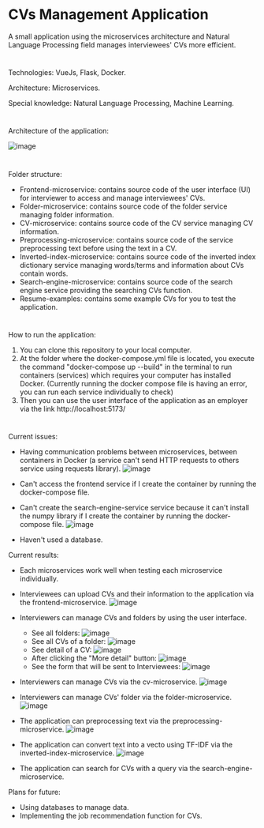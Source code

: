 # CVs Management Application
A small application using the microservices architecture and Natural Language Processing field manages interviewees' CVs more efficient.
#
Technologies: VueJs, Flask, Docker.

Architecture: Microservices.

Special knowledge: Natural Language Processing, Machine Learning.
#
Architecture of the application:

![image](https://user-images.githubusercontent.com/101157957/219721141-7e7c17a6-3cbb-4db5-884d-63f0b2e7cc3b.png)

#
Folder structure:
+ Frontend-microservice: contains source code of the user interface (UI) for interviewer to access and manage interviewees' CVs.
+ Folder-microservice: contains source code of the folder service managing folder information.
+ CV-microservice: contains source code of the CV service managing CV information.
+ Preprocessing-microservice: contains source code of the service preprocessing text before using the text in a CV.
+ Inverted-index-microservice: contains source code of the inverted index dictionary service managing words/terms and information about CVs contain words.
+ Search-engine-microservice: contains source code of the search engine service providing the searching CVs function.
+ Resume-examples: contains some example CVs for you to test the application.
#
How to run the application: 
1. You can clone this repository to your local computer. 
2. At the folder where the docker-compose.yml file is located, you execute the command "docker-compose up --build" in the terminal to run containers (services) which requires your computer has installed Docker. (Currently running the docker compose file is having an error, you can run each service individually to check)
3. Then you can use the user interface of the application as an employer via the link http://localhost:5173/
#
Current issues:
+ Having communication problems between microservices, between containers in Docker (a service can't send HTTP requests to others service using requests library).
![image](https://user-images.githubusercontent.com/101157957/219746798-e3e0f319-a798-4d66-a121-821ad30fd4e8.png)

+ Can't access the frontend service if I create the container by running the docker-compose file.

+ Can't create the search-engine-service service because it can't install the numpy library if I create the container by running the docker-compose file.
![image](https://user-images.githubusercontent.com/101157957/219756816-8f42147c-a4fa-446a-b3df-51936d9d9540.png)

+ Haven't used a database.

Current results:
+ Each microservices work well when testing each microservice individually.

+ Interviewees can upload CVs and their information to the application via the frontend-microservice.
![image](https://user-images.githubusercontent.com/101157957/219829221-e036e7dd-b069-48fc-a164-eb80530014b4.png)

+ Interviewers can manage CVs and folders by using the user interface.
  - See all folders:
  ![image](https://user-images.githubusercontent.com/101157957/219758011-6dd6bfa1-ecfe-454f-8634-468d752b92b7.png)
  - See all CVs of a folder:
  ![image](https://user-images.githubusercontent.com/101157957/219758113-12f8deb5-2916-4751-b25e-5a0f3a2a4c0b.png)
  - See detail of a CV:
  ![image](https://user-images.githubusercontent.com/101157957/219758181-cce622fc-1c9a-41c7-af19-6c4bb10af1cc.png)
  - After clicking the "More detail" button:
  ![image](https://user-images.githubusercontent.com/101157957/219758411-ca4480d2-2581-4eb0-a9ec-07137bcab8b1.png)
  - See the form that will be sent to Interviewees:
  ![image](https://user-images.githubusercontent.com/101157957/219829217-55ff7e98-0e5a-4314-a27b-89818937338d.png)

+ Interviewers can manage CVs via the cv-microservice.
![image](https://user-images.githubusercontent.com/101157957/219742706-ff727e93-78b7-417b-85c0-19558387f588.png)

+ Interviewers can manage CVs' folder via the folder-microservice.
![image](https://user-images.githubusercontent.com/101157957/219743146-971fcfbd-37c2-4d53-8221-c53a27bc2e97.png)

+ The application can preprocessing text via the preprocessing-microservice.
![image](https://user-images.githubusercontent.com/101157957/219744136-a5100a70-eccc-4902-88d8-f8db311dcb70.png)

+ The application can convert text into a vecto using TF-IDF via the inverted-index-microservice.
![image](https://user-images.githubusercontent.com/101157957/219744480-b2101045-9279-4ab1-baaf-62cec8600136.png)

+ The application can search for CVs with a query via the search-engine-microservice.

Plans for future:
+ Using databases to manage data.
+ Implementing the job recommendation function for CVs.

